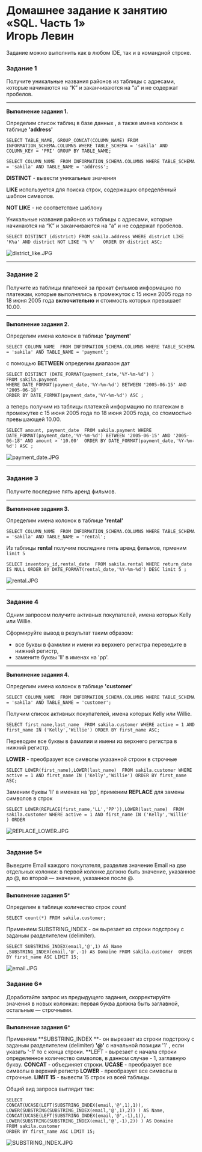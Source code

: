 # Домашнее задание к занятию «SQL. Часть 1»  <br/> Игорь Левин 

Задание можно выполнить как в любом IDE, так и в командной строке.

### Задание 1

Получите уникальные названия районов из таблицы с адресами, которые начинаются на “K” и заканчиваются на “a” и не содержат пробелов.

---

**Выполнение задания 1.**


 Определим список таблиц в базе данных , а также имена колонок в таблице **'address'**

```
SELECT TABLE_NAME, GROUP_CONCAT(COLUMN_NAME) FROM INFORMATION_SCHEMA.COLUMNS WHERE TABLE_SCHEMA = 'sakila' AND COLUMN_KEY = 'PRI' GROUP BY TABLE_NAME;

SELECT COLUMN_NAME  FROM INFORMATION_SCHEMA.COLUMNS WHERE TABLE_SCHEMA = 'sakila' AND TABLE_NAME = 'address';
```

**DISTINCT** - вывести уникальные значения

**LIKE** используется для поиска строк, содержащих определённый шаблон символов. 

**NOT LIKE** - не соответствие шаблону


Уникальные названия районов из таблицы с адресами, которые начинаются на “K” и заканчиваются на “a” и не содержат пробелов.

```
SELECT DISTINCT (district) FROM sakila.address WHERE district LIKE 'K%a' AND district NOT LIKE '% %'   ORDER BY district ASC;
```

![district_like.JPG](https://github.com/elekpow/netology/blob/main/reldb/lesson3/images/district_like.JPG)


---

### Задание 2

Получите из таблицы платежей за прокат фильмов информацию по платежам, которые выполнялись в промежуток с 15 июня 2005 года по 18 июня 2005 года **включительно** и стоимость которых превышает 10.00.

---

**Выполнение задания 2.**


Определим  имена колонок в таблице **'payment'**

`SELECT COLUMN_NAME  FROM INFORMATION_SCHEMA.COLUMNS WHERE TABLE_SCHEMA = 'sakila' AND TABLE_NAME = 'payment';`

с помощью **BETWEEN** определим диапазон дат 

```
SELECT DISTINCT (DATE_FORMAT(payment_date,'%Y-%m-%d') )  
FROM sakila.payment 
WHERE DATE_FORMAT(payment_date,'%Y-%m-%d') BETWEEN '2005-06-15' AND '2005-06-18' 
ORDER BY DATE_FORMAT(payment_date,'%Y-%m-%d') ASC ;
```

а теперь получим из таблицы платежей информацию по платежам в промежутке с 15 июня 2005 года по 18 июня 2005 года,  со стоимостью превышающей 10.00.


``` 
SELECT amount, payment_date  FROM sakila.payment WHERE  DATE_FORMAT(payment_date,'%Y-%m-%d') BETWEEN '2005-06-15' AND '2005-06-18' AND amount > '10.00'  ORDER BY DATE_FORMAT(payment_date,'%Y-%m-%d') ASC ;
```
  
 
 ![payment_date.JPG](https://github.com/elekpow/netology/blob/main/reldb/lesson3/images/payment_date.JPG)
 
---

### Задание 3

Получите последние пять аренд фильмов.

---

**Выполнение задания 3.**


Определим  имена колонок в таблице **'rental'**

```
SELECT COLUMN_NAME  FROM INFORMATION_SCHEMA.COLUMNS WHERE TABLE_SCHEMA = 'sakila' AND TABLE_NAME = 'rental';
```

Из таблицы **rental** получим последние пять аренд фильмов, прменим `limit 5`

```
SELECT inventory_id,rental_date  FROM sakila.rental WHERE return_date IS NULL ORDER BY DATE_FORMAT(rental_date,'%Y-%m-%d') DESC limit 5 ;

```
 ![rental.JPG](https://github.com/elekpow/netology/blob/main/reldb/lesson3/images/rental.JPG)
 

---

### Задание 4

Одним запросом получите активных покупателей, имена которых Kelly или Willie. 

Сформируйте вывод в результат таким образом:
- все буквы в фамилии и имени из верхнего регистра переведите в нижний регистр,
- замените буквы 'll' в именах на 'pp'.

---

**Выполнение задания 4.**

Определим  имена колонок в таблице **'customer'**

```
SELECT COLUMN_NAME  FROM INFORMATION_SCHEMA.COLUMNS WHERE TABLE_SCHEMA = 'sakila' AND TABLE_NAME = 'customer';
```

Получим список активных покупателей, имена которых Kelly или Willie. 

```
SELECT first_name,last_name  FROM sakila.customer WHERE active = 1 AND first_name IN ('Kelly','Willie') ORDER BY first_name ASC;
```

Переводим все буквы в фамилии и имени из верхнего регистра  в нижний регистр.

**LOWER** - преобразует все символы указанной строки в строчные

```
SELECT LOWER(first_name),LOWER(last_name)  FROM sakila.customer WHERE active = 1 AND first_name IN ('Kelly','Willie') ORDER BY first_name ASC;
```

Заменим буквы 'll' в именах на 'pp', применим **REPLACE** для замены символов в строк

```
SELECT LOWER(REPLACE(first_name,'LL','PP')),LOWER(last_name)  FROM sakila.customer WHERE active = 1 AND first_name IN ('Kelly','Willie'
) ORDER
```

![REPLACE_LOWER.JPG](https://github.com/elekpow/netology/blob/main/reldb/lesson3/images/REPLACE_LOWER.JPG)


---

### Задание 5*

Выведите Email каждого покупателя, разделив значение Email на две отдельных колонки: в первой колонке должно быть значение, указанное до @, во второй — значение, указанное после @.

---

**Выполнение задания 5***

Определим в таблице количество строк *count*

```
SELECT count(*) FROM sakila.customer;
```

Применяем SUBSTRING_INDEX - он вырезает из строки подстроку с заданым  разделителем (delimiter).

```
SELECT SUBSTRING_INDEX(email,'@',1) AS Name ,SUBSTRING_INDEX(email,'@',-1) AS Domaine FROM sakila.customer  ORDER BY first_name ASC LIMIT 15;
```



 ![email.JPG](https://github.com/elekpow/netology/blob/main/reldb/lesson3/images/email.JPG)


### Задание 6*

Доработайте запрос из предыдущего задания, скорректируйте значения в новых колонках: первая буква должна быть заглавной, остальные — строчными.


---

**Выполнение задания 6***

Применяем **SUBSTRING_INDEX **- он вырезает из строки подстроку с заданым  разделителем (delimiter) **'@'** с начальной позиции '1' , если указать '-1' то с конца строки.
**LEFT - вырезает с начала строки определенное количество символов, в данном случае - 1, заглавную букву.
**CONCAT** -  объединяет строки.
**UCASE**  - преобразует все символы в верхний регистр
**LOWER** - преобразует все символы в строчные.
**LIMIT 15** - вывести 15 строк из всей таблицы.


Общий вид запроса выглядит так:

```
SELECT 
CONCAT(UCASE(LEFT(SUBSTRING_INDEX(email,'@',1),1)), LOWER(SUBSTRING(SUBSTRING_INDEX(email,'@',1),2)) ) AS Name, 
CONCAT(UCASE(LEFT(SUBSTRING_INDEX(email,'@',-1),1)), LOWER(SUBSTRING(SUBSTRING_INDEX(email,'@',-1),2)) ) AS Domaine 
FROM sakila.customer 
ORDER BY first_name ASC LIMIT 15;
```

![SUBSTRING_INDEX.JPG](https://github.com/elekpow/netology/blob/main/reldb/lesson3/images/SUBSTRING_INDEX.JPG)

